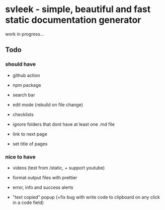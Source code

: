 # svleek - simple, beautiful and fast static documentation generator

work in progress...

## Todo

### should have

- github action

- npm package

- search bar

- edit mode (rebuild on file change)

- checklists

- ignore folders that dont have at least one .md file

- link to next page

- set title of pages

### nice to have

- videos (test from /static, + support youtube)

- format output files with prettier

- error, info and success alerts

- "text copied" popup (+fix bug with write code to clipboard on any click in a code field)
